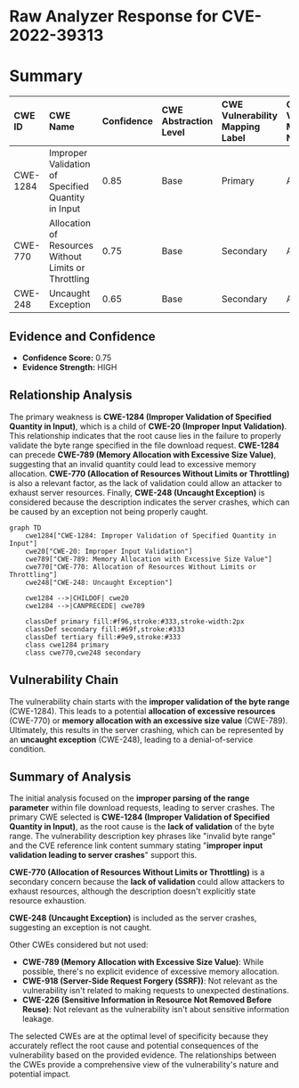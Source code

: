 # Raw Analyzer Response for CVE-2022-39313

# Summary
| CWE ID    | CWE Name                                                    | Confidence | CWE Abstraction Level | CWE Vulnerability Mapping Label | CWE-Vulnerability Mapping Notes |
| :-------- | :---------------------------------------------------------- | :--------- | :-------------------- | :------------------------------ | :------------------------------ |
| CWE-1284  | Improper Validation of Specified Quantity in Input        | 0.85       | Base                  | Primary                         | Allowed                         |
| CWE-770   | Allocation of Resources Without Limits or Throttling        | 0.75       | Base                  | Secondary                       | Allowed                         |
| CWE-248   | Uncaught Exception                                        | 0.65       | Base                  | Secondary                       | Allowed                         |

## Evidence and Confidence

*   **Confidence Score:** 0.75
*   **Evidence Strength:** HIGH

## Relationship Analysis
The primary weakness is **CWE-1284 (Improper Validation of Specified Quantity in Input)**, which is a child of **CWE-20 (Improper Input Validation)**. This relationship indicates that the root cause lies in the failure to properly validate the byte range specified in the file download request. **CWE-1284** can precede **CWE-789 (Memory Allocation with Excessive Size Value)**, suggesting that an invalid quantity could lead to excessive memory allocation. **CWE-770 (Allocation of Resources Without Limits or Throttling)** is also a relevant factor, as the lack of validation could allow an attacker to exhaust server resources. Finally, **CWE-248 (Uncaught Exception)** is considered because the description indicates the server crashes, which can be caused by an exception not being properly caught.

```mermaid
graph TD
    cwe1284["CWE-1284: Improper Validation of Specified Quantity in Input"]
    cwe20["CWE-20: Improper Input Validation"]
    cwe789["CWE-789: Memory Allocation with Excessive Size Value"]
    cwe770["CWE-770: Allocation of Resources Without Limits or Throttling"]
    cwe248["CWE-248: Uncaught Exception"]
    
    cwe1284 -->|CHILDOF| cwe20
    cwe1284 -->|CANPRECEDE| cwe789
    
    classDef primary fill:#f96,stroke:#333,stroke-width:2px
    classDef secondary fill:#69f,stroke:#333
    classDef tertiary fill:#9e9,stroke:#333
    class cwe1284 primary
    class cwe770,cwe248 secondary
```

## Vulnerability Chain
The vulnerability chain starts with the **improper validation of the byte range** (CWE-1284). This leads to a potential **allocation of excessive resources** (CWE-770) or **memory allocation with an excessive size value** (CWE-789). Ultimately, this results in the server crashing, which can be represented by an **uncaught exception** (CWE-248), leading to a denial-of-service condition.

## Summary of Analysis
The initial analysis focused on the **improper parsing of the range parameter** within file download requests, leading to server crashes. The primary CWE selected is **CWE-1284 (Improper Validation of Specified Quantity in Input)**, as the root cause is the **lack of validation** of the byte range. The vulnerability description key phrases like "invalid byte range" and the CVE reference link content summary stating "**improper input validation leading to server crashes**" support this.

**CWE-770 (Allocation of Resources Without Limits or Throttling)** is a secondary concern because the **lack of validation** could allow attackers to exhaust resources, although the description doesn't explicitly state resource exhaustion.

**CWE-248 (Uncaught Exception)** is included as the server crashes, suggesting an exception is not caught.

Other CWEs considered but not used:

*   **CWE-789 (Memory Allocation with Excessive Size Value)**: While possible, there's no explicit evidence of excessive memory allocation.
*   **CWE-918 (Server-Side Request Forgery (SSRF))**: Not relevant as the vulnerability isn't related to making requests to unexpected destinations.
*   **CWE-226 (Sensitive Information in Resource Not Removed Before Reuse)**: Not relevant as the vulnerability isn't about sensitive information leakage.

The selected CWEs are at the optimal level of specificity because they accurately reflect the root cause and potential consequences of the vulnerability based on the provided evidence. The relationships between the CWEs provide a comprehensive view of the vulnerability's nature and potential impact.